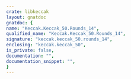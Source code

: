 ```yaml
---
crate: libkeccak
layout: gnatdoc
gnatdoc: {
name: "Keccak.Keccak_50.Rounds_14",
qualified_name: "Keccak.Keccak_50.Rounds_14",
signature: "keccak.keccak_50.rounds_14",
enclosing: "keccak.keccak_50",
is_private: false,
documentation: "",
documentation_snippet: "",
}
---
```

